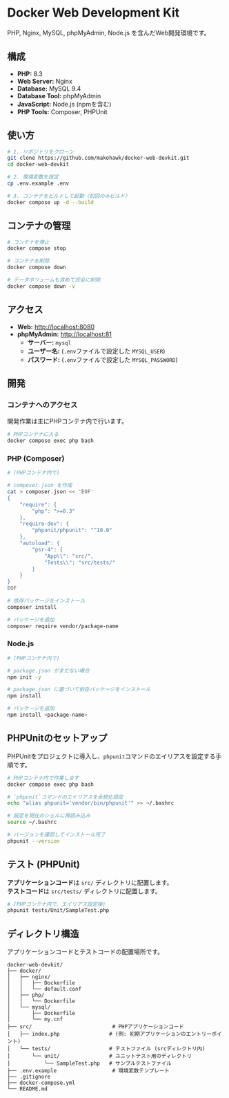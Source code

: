 # Docker Web Development Kit

PHP, Nginx, MySQL, phpMyAdmin, Node.js を含んだWeb開発環境です。

## 構成

- **PHP:** 8.3
- **Web Server:** Nginx
- **Database:** MySQL 9.4
- **Database Tool:** phpMyAdmin
- **JavaScript:** Node.js (npmを含む)
- **PHP Tools:** Composer, PHPUnit

## 使い方

```bash
# 1. リポジトリをクローン
git clone https://github.com/makohawk/docker-web-devkit.git
cd docker-web-devkit

# 2. 環境変数を設定
cp .env.example .env

# 3. コンテナをビルドして起動（初回のみビルド）
docker compose up -d --build
```

## コンテナの管理

```bash
# コンテナを停止
docker compose stop

# コンテナを削除
docker compose down

# データボリュームも含めて完全に削除
docker compose down -v
```

## アクセス

- **Web:** [http://localhost:8080](http://localhost:8080)
- **phpMyAdmin:** [http://localhost:81](http://localhost:81)
  - **サーバー:** `mysql`
  - **ユーザー名:** (`.env`ファイルで設定した `MYSQL_USER`)
  - **パスワード:** (`.env`ファイルで設定した `MYSQL_PASSWORD`)

## 開発

### コンテナへのアクセス

開発作業は主にPHPコンテナ内で行います。

```bash
# PHPコンテナに入る
docker compose exec php bash
```

### PHP (Composer)

```bash
# (PHPコンテナ内で)

# composer.json を作成
cat > composer.json << 'EOF'
{
    "require": {
        "php": ">=8.3"
    },
    "require-dev": {
        "phpunit/phpunit": "^10.0"
    },
    "autoload": {
        "psr-4": {
            "App\\": "src/",
            "Tests\\": "src/tests/"
        }
    }
}
EOF

# 依存パッケージをインストール
composer install

# パッケージを追加
composer require vendor/package-name
```

### Node.js

```bash
# (PHPコンテナ内で)

# package.json がまだない場合
npm init -y

# package.json に基づいて依存パッケージをインストール
npm install

# パッケージを追加
npm install <package-name>
```

## PHPUnitのセットアップ

PHPUnitをプロジェクトに導入し、`phpunit`コマンドのエイリアスを設定する手順です。

```bash
# PHPコンテナ内で作業します
docker compose exec php bash

# `phpunit`コマンドのエイリアスを永続化設定
echo "alias phpunit='vendor/bin/phpunit'" >> ~/.bashrc

# 設定を現在のシェルに再読み込み
source ~/.bashrc

# バージョンを確認してインストール完了
phpunit --version
```

## テスト (PHPUnit)

**アプリケーションコード**は `src/` ディレクトリに配置します。
<br/>
**テストコード**は `src/tests/` ディレクトリに配置します。

```bash
# (PHPコンテナ内で、エイリアス設定後)
phpunit tests/Unit/SampleTest.php
```

## ディレクトリ構造

アプリケーションコードとテストコードの配置場所です。

```
docker-web-devkit/
├── docker/
│   ├── nginx/
│   │   ├── Dockerfile
│   │   └── default.conf
│   ├── php/
│   │   └── Dockerfile
│   └── mysql/
│       ├── Dockerfile
│       └── my.cnf
├── src/                          # PHPアプリケーションコード
│   ├── index.php                # (例: 初期アプリケーションのエントリーポイント)
│   └── tests/                   # テストファイル (srcディレクトリ内)
│       └── unit/                # ユニットテスト用のディレクトリ
│           └── SampleTest.php   # サンプルテストファイル
├── .env.example                  # 環境変数テンプレート
├── .gitignore
├── docker-compose.yml
└── README.md
```
